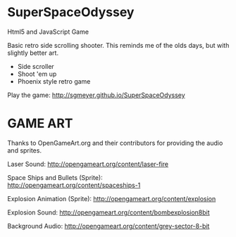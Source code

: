 SuperSpaceOdyssey
=================

Html5 and JavaScript Game

Basic retro side scrolling shooter.  This reminds me of the olds days, but with slightly better art.

- Side scroller
- Shoot 'em up
- Phoenix style retro game

Play the game: http://sgmeyer.github.io/SuperSpaceOdyssey

GAME ART
=================

Thanks to OpenGameArt.org and their contributors for providing the audio and sprites.

Laser Sound:
http://opengameart.org/content/laser-fire

Space Ships and Bullets (Sprite):
http://opengameart.org/content/spaceships-1

Explosion Animation (Sprite):
http://opengameart.org/content/explosion

Explosion Sound:
http://opengameart.org/content/bombexplosion8bit


Background Audio:
http://opengameart.org/content/grey-sector-8-bit

